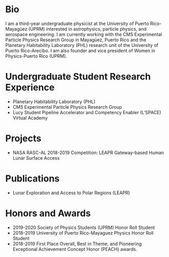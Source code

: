 # Bio
I am a third-year undergraduate physicist at the University of Puerto Rico-Mayagüez (UPRM) interested in astrophysics, particle physics, and aerospace engineering. I am currently working with the CMS Experimental Particle Physics Research Group in Mayagüez, Puerto Rico and the Planetary Habitability Laboratory (PHL) research unit of the University of Puerto Rico-Arecibo. I am also founder and vice president of Women in Physics-Puerto Rico (UPRM).

# Undergraduate Student Research Experience
- Planetary Habitability Laboratory (PHL)
- CMS Experimental Particle Physics Research Group
- Lucy Student Pipeline Accelerator and Competency Enabler (L’SPACE) Virtual Academy

# Projects
- NASA RASC-AL 2018-2019 Competition: LEAPR Gateway-based Human Lunar Surface Access

# Publications
- Lunar Exploration and Access to Polar Regions (LEAPR)

# Honors and Awards
- 2019-2020 Society of Physics Students (UPRM) Honor Roll Student
- 2018-2019 University of Puerto Rico-Mayaguez Physics Honor Roll Student
- 2018-2019 First Place Overall, Best in Theme, and Pioneering Exceptional Achievement Concept Honor (PEACH) awards.
